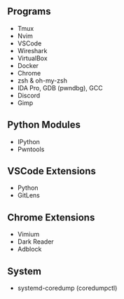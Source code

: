## Programs
- Tmux
- Nvim
- VSCode
- Wireshark
- VirtualBox
- Docker
- Chrome
- zsh & oh-my-zsh
- IDA Pro, GDB (pwndbg), GCC
- Discord
- Gimp


## Python Modules
- IPython
- Pwntools


## VSCode Extensions
- Python
- GitLens

## Chrome Extensions
- Vimium
- Dark Reader
- Adblock


## System
- systemd-coredump (coredumpctl)
